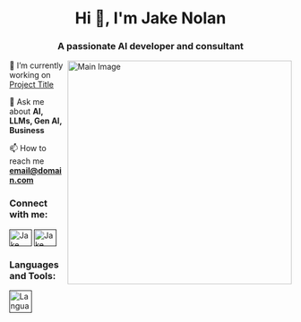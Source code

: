 <h1 align="center">Hi 👋, I'm Jake Nolan</h1>
<h3 align="center">A passionate AI developer and consultant</h3>
<img align="right" alt="Main Image" width = "400" src="">

🔭 I’m currently working on [Project Title](https://github.com/)

💬 Ask me about **AI, LLMs, Gen AI, Business**

📫 How to reach me **email@domain.com**

<h3 align="left">Connect with me:</h3>

<p align="left">
  <a href="" target="blank"><img align="center" src="" alt="Jake Nolan" height="30" width="40" /></a>
  <a href="" target="blank"><img align="center" src="" alt="Jake Nolan" height="30" width="40" /></a>
</p>

<h3 align="left">Languages and Tools:</h3>
<p align="left"> 
  <a href="" target="_blank" rel="noreferrer"> <img src="" alt="Language" width="40" height="40"/> </a> 
</p>
